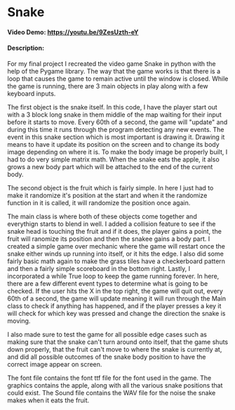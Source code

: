 # Snake
#### Video Demo: https://youtu.be/9ZesUzth-eY
#### Description:
For my final project I recreated the video game Snake in python with the help of the Pygame library. The way that the game works is that there is a loop that causes the game to remain active until the window is closed. While the game is running, there are 3 main objects in play along with a few keyboard inputs. 

The first object is the snake itself. In this code, I have the player start out with a 3 block long snake in them middle of the map waiting for their input before it starts to move. Every 60th of a second, the game will "update" and during this time it runs through the program detecting any new events. The event in this snake section which is most important is drawing it. Drawing it means to have it update its position on the screen and to change its body image depending on where it is. To make the body image be properly built, I had to do very simple matrix math. When the snake eats the apple, it also grows a new body part which will be attached to the end of the current body. 

The second object is the fruit which is fairly simple. In here I just had to make it randomize it's position at the start and when it the randomize function in it is called, it will randomize the position once again. 

The main class is where both of these objects come together and everythign starts to blend in well. I added a collision feature to see if the snake head is touching the fruit and if it does, the player gains a point, the fruit will ranomize its position and then the snakee gains a body part. I created a simple game over mechanic where the game will restart once the snake either winds up running into itself, or it hits the edge. I also did some fairly basic math again to make the grass tiles have a checkerboard pattern and then a fairly simple scoreboard in the bottom right. 
Lastly, I incorporated a while True loop to keep the game running forever. In here, there are a few different event types to determine what is going to be checked. If the user hits the X in the top right, the game will quit out, every 60th of a second, the game will update meaning it will run through the Main class to check if anything has happened, and if the player presses a key it will check for which key was pressed and change the direction the snake is moving.

I also made sure to test the game for all possible edge cases such as making sure that the snake can't turn around onto itself, that the game shuts down properly, that the fruit can't move to where the snake is currently at, and did all possible outcomes of the snake body position to have the correct image appear on screen. 

The font file contains the font ttf file for the font used in the game. The graphics contains the apple, along with all the various snake positions that could exist. The Sound file contains the WAV file for the noise the snake makes when it eats the fruit. 
